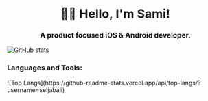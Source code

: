<h1 align="center">👋🏻 Hello, I'm Sami!</h1>
<h3 align="center">A product focused iOS & Android developer.</h3>

![GitHub stats](https://github-readme-stats.vercel.app/api?username=seljabali&show_icons=true&theme=tokyonight)
<h3 align="left">Languages and Tools:</h3>
![Top Langs](https://github-readme-stats.vercel.app/api/top-langs/?username=seljabali)
